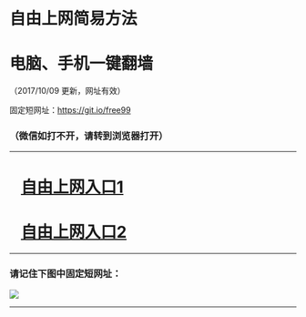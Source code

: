 ﻿# 自由上网简易方法

# 电脑、手机一键翻墙

（2017/10/09 更新，网址有效）

固定短网址：https://git.io/free99

### （微信如打不开，请转到浏览器打开）


***





# &nbsp;&nbsp; <a href="http://ft2599022388.fwq-tz-1001.info/fwqtz01.html?t=10090016890 " target="_blank">自由上网入口1</a>
# &nbsp;&nbsp; <a href="http://ft3088624020.fwq-tz-1002.info/fwqtz02.html?t=10090017344 " target="_blank">自由上网入口2</a>
***

### 请记住下图中固定短网址：

<img src="https://s3-us-west-2.amazonaws.com/fwq-1001/yjfq-20170905okok.png" /> 


***

